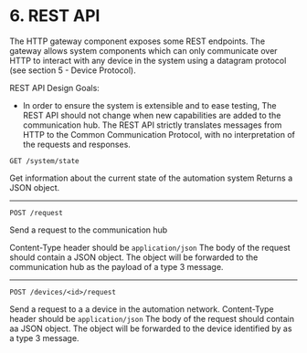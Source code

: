 # 6. REST API

The HTTP gateway component exposes some REST endpoints. The gateway allows system components
which can only communicate over HTTP to interact with any device in the system using a 
datagram protocol (see section 5 - Device Protocol). 

REST API Design Goals: 

- In order to ensure the system is extensible and to ease testing, The REST API should not change
 when new capabilities are added to the communication hub. The REST API strictly translates 
 messages from HTTP to the Common Communication Protocol, with no interpretation of the requests
 and responses. 

`GET /system/state`

Get information about the current state of the automation system
Returns a JSON object.

---

`POST /request`

Send a request to the communication hub 

Content-Type header should be `application/json`
The body of the request should contain a JSON object. The object will be forwarded to the
communication hub as the payload of a type 3 message.

---

`POST /devices/<id>/request`

Send a request to a a device in the automation network.
Content-Type header should be `application/json`
The body of the request should contain aa JSON object. The object will be forwarded to the 
device identified by <id> as a type 3 message.


